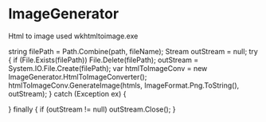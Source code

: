 # ImageGenerator
Html to image used wkhtmltoimage.exe

  string filePath = Path.Combine(path, fileName);
  Stream outStream = null;
  try
   {
      if (File.Exists(filePath)) File.Delete(filePath);
      outStream = System.IO.File.Create(filePath);
      var htmlToImageConv = new ImageGenerator.HtmlToImageConverter();
      htmlToImageConv.GenerateImage(htmls, ImageFormat.Png.ToString(), outStream);
   }
 catch (Exception ex)
  { 
        
  }
finally
  {
      if (outStream != null) outStream.Close();
  }
